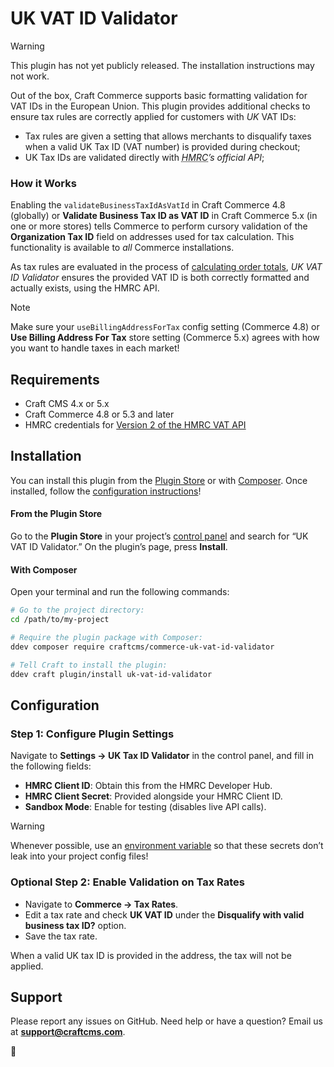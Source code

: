 # UK VAT ID Validator

> [!WARNING]
> This plugin has not yet publicly released. The installation instructions may not work.

Out of the box, Craft Commerce supports basic formatting validation for VAT IDs in the European Union. This plugin provides additional checks to ensure tax rules are correctly applied for customers with _UK_ VAT IDs:

- Tax rules are given a setting that allows merchants to disqualify taxes when a valid UK Tax ID (VAT number) is provided during checkout;
- UK Tax IDs are validated directly with *<abbr title="HM Revenue & Customs">HMRC</abbr>’s official API*;

### How it Works

Enabling the `validateBusinessTaxIdAsVatId` in Craft Commerce 4.8 (globally) or **Validate Business Tax ID as VAT ID** in Craft Commerce 5.x (in one or more stores) tells Commerce to perform cursory validation of the **Organization Tax ID** field on addresses used for tax calculation. This functionality is available to _all_ Commerce installations.

As tax rules are evaluated in the process of [calculating order totals](https://craftcms.com/docs/commerce/5.x/system/orders-carts.html#order-totals), _UK VAT ID Validator_ ensures the provided VAT ID is both correctly formatted and actually exists, using the HMRC API.

> [!NOTE]  
> Make sure your `useBillingAddressForTax` config setting (Commerce 4.8) or **Use Billing Address For Tax** store setting (Commerce 5.x) agrees with how you want to handle taxes in each market!

## Requirements

- Craft CMS 4.x or 5.x
- Craft Commerce 4.8 or 5.3 and later
- HMRC credentials for [Version 2 of the HMRC VAT API](https://developer.service.hmrc.gov.uk/api-documentation/docs/api/service/vat-registered-companies-api/2.0)

## Installation

You can install this plugin from the [Plugin Store](#from-the-plugin-store) or with [Composer](#with-composer). Once installed, follow the [configuration instructions](#configuration)!

#### From the Plugin Store

Go to the **Plugin Store** in your project’s [control panel](https://craftcms.com/docs/5.x/system/control-panel.html#plugin-store) and search for “UK VAT ID Validator.” On the plugin’s page, press **Install**.

#### With Composer

Open your terminal and run the following commands:

```bash
# Go to the project directory:
cd /path/to/my-project

# Require the plugin package with Composer:
ddev composer require craftcms/commerce-uk-vat-id-validator

# Tell Craft to install the plugin:
ddev craft plugin/install uk-vat-id-validator
```

## Configuration

### Step 1: Configure Plugin Settings

Navigate to **Settings → UK Tax ID Validator** in the control panel, and fill in the following fields:  

- **HMRC Client ID**: Obtain this from the HMRC Developer Hub.
- **HMRC Client Secret**: Provided alongside your HMRC Client ID.
- **Sandbox Mode**: Enable for testing (disables live API calls).

> [!WARNING]  
> Whenever possible, use an [environment variable](https://craftcms.com/docs/5.x/configure.html#control-panel-settings) so that these secrets don’t leak into your project config files!

### Optional Step 2: Enable Validation on Tax Rates

- Navigate to **Commerce → Tax Rates**.
- Edit a tax rate and check **UK VAT ID** under the **Disqualify with valid business tax ID?** option.
- Save the tax rate.

When a valid UK tax ID is provided in the address, the tax will not be applied.

## Support

Please report any issues on GitHub. Need help or have a question? Email us at **support@craftcms.com**.

:lemon:

